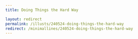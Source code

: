```yaml
---
title: Doing Things the Hard Way

layout: redirect
permalink: /illusts/240524-doing-things-the-hard-way
redirect: /minimallines/240524-doing-things-the-hard-way
---
```


